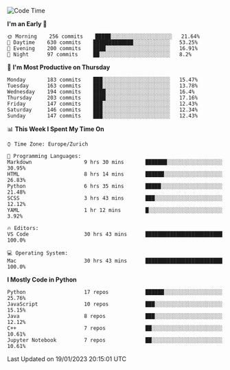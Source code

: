 <!--START_SECTION:waka-->
![Code Time](http://img.shields.io/badge/Code%20Time-2%2C595%20hrs%2058%20mins-blue)

**I'm an Early 🐤** 

```text
🌞 Morning    256 commits    █████░░░░░░░░░░░░░░░░░░░░   21.64% 
🌆 Daytime    630 commits    █████████████░░░░░░░░░░░░   53.25% 
🌃 Evening    200 commits    ████░░░░░░░░░░░░░░░░░░░░░   16.91% 
🌙 Night      97 commits     ██░░░░░░░░░░░░░░░░░░░░░░░   8.2%

```
📅 **I'm Most Productive on Thursday** 

```text
Monday       183 commits    ███░░░░░░░░░░░░░░░░░░░░░░   15.47% 
Tuesday      163 commits    ███░░░░░░░░░░░░░░░░░░░░░░   13.78% 
Wednesday    194 commits    ████░░░░░░░░░░░░░░░░░░░░░   16.4% 
Thursday     203 commits    ████░░░░░░░░░░░░░░░░░░░░░   17.16% 
Friday       147 commits    ███░░░░░░░░░░░░░░░░░░░░░░   12.43% 
Saturday     146 commits    ███░░░░░░░░░░░░░░░░░░░░░░   12.34% 
Sunday       147 commits    ███░░░░░░░░░░░░░░░░░░░░░░   12.43%

```


📊 **This Week I Spent My Time On** 

```text
⌚︎ Time Zone: Europe/Zurich

💬 Programming Languages: 
Markdown                 9 hrs 30 mins       ███████░░░░░░░░░░░░░░░░░░   30.95% 
HTML                     8 hrs 14 mins       ██████░░░░░░░░░░░░░░░░░░░   26.83% 
Python                   6 hrs 35 mins       █████░░░░░░░░░░░░░░░░░░░░   21.48% 
SCSS                     3 hrs 43 mins       ███░░░░░░░░░░░░░░░░░░░░░░   12.12% 
YAML                     1 hr 12 mins        █░░░░░░░░░░░░░░░░░░░░░░░░   3.92%

🔥 Editors: 
VS Code                  30 hrs 43 mins      █████████████████████████   100.0%

💻 Operating System: 
Mac                      30 hrs 43 mins      █████████████████████████   100.0%

```

**I Mostly Code in Python** 

```text
Python                   17 repos            ██████░░░░░░░░░░░░░░░░░░░   25.76% 
JavaScript               10 repos            ███░░░░░░░░░░░░░░░░░░░░░░   15.15% 
Java                     8 repos             ███░░░░░░░░░░░░░░░░░░░░░░   12.12% 
C++                      7 repos             ██░░░░░░░░░░░░░░░░░░░░░░░   10.61% 
Jupyter Notebook         7 repos             ██░░░░░░░░░░░░░░░░░░░░░░░   10.61%

```



 Last Updated on 19/01/2023 20:15:01 UTC
<!--END_SECTION:waka-->　　
